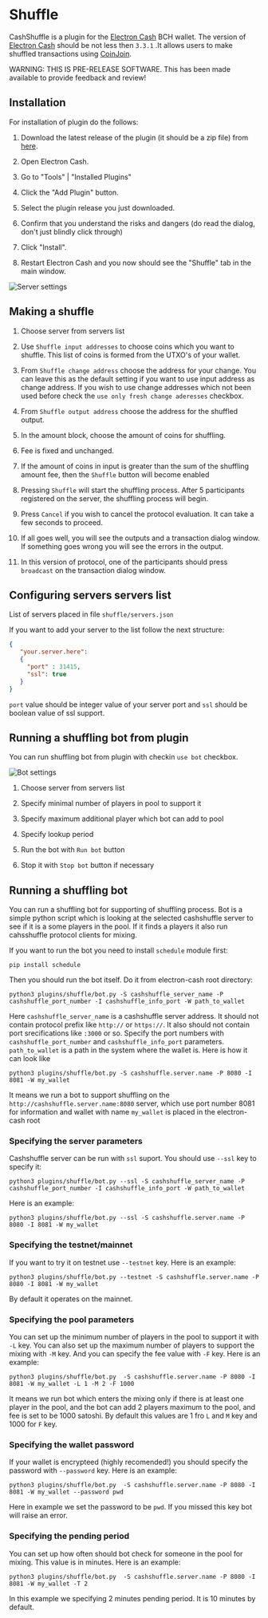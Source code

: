 # Shuffle

CashShuffle is a plugin for the [Electron Cash](https://electroncash.org/) BCH wallet. The version of [Electron Cash](https://electroncash.org/) should be not less then `3.3.1` .It allows users to make shuffled transactions using [CoinJoin](https://en.wikipedia.org/wiki/CoinJoin).

WARNING: THIS IS PRE-RELEASE SOFTWARE. This has been made available to provide feedback and review!

## Installation

For installation of plugin do the follows:

1. Download the latest release of the plugin (it should be a zip file) from [here](https://github.com/cashshuffle/cashshuffle-electron-cash-plugin/releases).

2. Open Electron Cash.

3. Go to "Tools" | "Installed Plugins"

4. Click the "Add Plugin" button.

5. Select the plugin release you just downloaded.

6. Confirm that you understand the risks and dangers (do read the dialog, don't just blindly click through)

7. Click "Install".

8. Restart Electron Cash and you now should see the "Shuffle" tab in the main window.

![Server settings](/images/shuffle_tab.png)

## Making a shuffle

1. Choose server from servers list

3. Use `Shuffle input addresses` to choose coins which you want to shuffle. This list of coins is formed from  the UTXO's of your wallet.

4. From `Shuffle change address` choose the address for your change. You can leave this as the default setting if you want to use input address as change address. If you wish to use change addresses which not been used before check the `use only fresh change aderesses` checkbox.

5. From `Shuffle output address` choose the address for the shuffled output.

6. In the amount block, choose the amount of coins for shuffling.

7. Fee is fixed and unchanged.

8. If the amount of coins in input is greater than the sum of the shuffling amount fee, then the `Shuffle` button will become enabled

9. Pressing `Shuffle` will start the shuffling process. After 5 participants registered on the server, the shuffling process will begin.

10. Press `Cancel` if you wish to cancel the protocol evaluation. It can take a few seconds to proceed.

11. If all goes well, you will see the outputs and a transaction dialog window. If something goes wrong you will see the errors in the output.

12. In this version of protocol, one of the participants should press `broadcast` on the transaction dialog window.

## Configuring servers servers list

List of servers placed in file `shuffle/servers.json`

If you want to add your server to the list follow the next structure:

```json
{
   "your.server.here":
   {
     "port" : 31415,
     "ssl": true
   }
}
```

`port` value should be integer value of your server port and `ssl` should be boolean value of ssl support.

## Running a shuffling bot from plugin

You can run shuffling bot from plugin with checkin `use bot` checkbox.

![Bot settings](/images/Bot_tab.png)

1. Choose server from servers list

2. Specify minimal number of players in pool to support it

3. Specify maximum additional player which bot can add to pool

4. Specify lookup period

5. Run the bot with `Run bot` button

6. Stop it with `Stop bot` button if necessary

## Running a shuffling bot

You can run a shuffling bot for supporting of shuffling process. Bot is a simple python script which is looking at the selected cashshuffle server to see if it is a some players in the pool. If it finds a players it also run cahsshuffle protocol clients for mixing.

If you want to run the bot you need to install `schedule` module first:

```
pip install schedule
```

Then you should run the bot itself. Do it from electron-cash root directory:

```
python3 plugins/shuffle/bot.py -S cashshuffle_server_name -P cashshuffle_port_number -I cashshuffle_info_port -W path_to_wallet
```

Here `cashshuffle_server_name` is a cashshuffle server address. It should not contain protocol prefix like `http://` or `https://`. It also should not contain port srecifications like `:3000` or so. Specify the port numbers with `cashshuffle_port_number` and `cashshuffle_info_port` parameters. `path_to_wallet` is a path in the system where the wallet is. Here is how it can look like

```
python3 plugins/shuffle/bot.py -S cashshuffle.server.name -P 8080 -I 8081 -W my_wallet
```

It means we run a bot to support shuffling on the `http://cashshuffle.server.name:8080` server, which use port number 8081 for information and wallet with name `my_wallet` is placed in the electron-cash root

### Specifying the server parameters

Cashshuffle server can be run with `ssl` suport. You should use `--ssl` key to specify it:

```
python3 plugins/shuffle/bot.py --ssl -S cashshuffle_server_name -P cashshuffle_port_number -I cashshuffle_info_port -W path_to_wallet
```

Here is an example:

```
python3 plugins/shuffle/bot.py --ssl -S cashshuffle.server.name -P 8080 -I 8081 -W my_wallet
```

### Specifying the testnet/mainnet

If you want to try it on testnet use `--testnet` key. Here is an example:

```
python3 plugins/shuffle/bot.py --testnet -S cashshuffle.server.name -P 8080 -I 8081 -W my_wallet
```

By default it operates on the mainnet.

### Specifying the pool parameters

You can set up the minimum number of players in the pool to support it with `-L` key. You can also set up the maximum number of players to support the mixing with `-M` key. And you can specify the fee value with `-F` key. Here is an example:  

```
python3 plugins/shuffle/bot.py  -S cashshuffle.server.name -P 8080 -I 8081 -W my_wallet -L 1 -M 2 -F 1000
```
It means we run bot which enters the mixing only if there is at least one player in the pool, and the bot can add 2 players maximum to the pool, and fee is set to be 1000 satoshi. By default this values are 1 fro `L` and `M` key and 1000 for `F` key.

### Specifying the wallet password

If your wallet is encrypteed (highly recomended!) you should specify the password with `--password` key. Here is an example:

```
python3 plugins/shuffle/bot.py  -S cashshuffle.server.name -P 8080 -I 8081 -W my_wallet --password pwd
```
Here in example we set the password to be `pwd`. If you missed this key bot will raise an error.

### Specifying the pending period

You can set up how often should bot check for someone in the pool for mixing. This value is in minutes. Here is an example:

```
python3 plugins/shuffle/bot.py  -S cashshuffle.server.name -P 8080 -I 8081 -W my_wallet -T 2
```

In this example we specifying 2 minutes pending period. It is 10 minutes by default.
